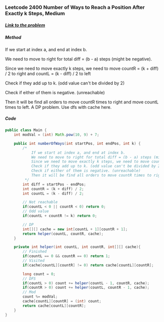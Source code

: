 ### Leetcode 2400 Number of Ways to Reach a Position After Exactly k Steps, Medium

##### [Link to the problem](https://leetcode.com/problems/number-of-ways-to-reach-a-position-after-exactly-k-steps/)

##### Method

If we start at index a, and end at index b.

We need to move to right for total diff = (b - a) steps (might be negative).

Since we need to move exactly k steps, we need to move countR = (k + diff) / 2 to right and countL = (k - diff) / 2 to left

Check if they add up to k. (odd value can't be divided by 2)

Check if either of them is negative. (unreachable)

Then it will be find all orders to move countR times to right and move countL times to left. A DP problem. Use dfs with cache here.

##### Code

```java
public class Main {
    int modVal = (int) Math.pow(10, 9) + 7;

    public int numberOfWays(int startPos, int endPos, int k) {
        /*
            If we start at index a, and end at index b.
            We need to move to right for total diff = (b - a) steps (might be negative).
            Since we need to move exactly k steps, we need to move countR = (k + diff) / 2 to right and countL = (k - diff) / 2 to left
            Check if they add up to k. (odd value can't be divided by 2)
            Check if either of them is negative. (unreachable)
            Then it will be find all orders to move countR times to right and move countL times to left
         */
        int diff = startPos - endPos;
        int countR = (k + diff) / 2;
        int countL = (k - diff) / 2;

        // Not reachable
        if(countL < 0 || countR < 0) return 0;
        // Odd value
        if(countL + countR != k) return 0;

        // DP
        int[][] cache = new int[countL + 1][countR + 1];
        return helper(countL, countR, cache);
    }

    private int helper(int countL, int countR, int[][] cache){
        // Finished
        if(countL == 0 && countR == 0) return 1;
        // Visited
        if(cache[countL][countR] != 0) return cache[countL][countR];

        long count = 0;
        // DFS
        if(countL > 0) count += helper(countL - 1, countR, cache);
        if(countR > 0) count += helper(countL, countR - 1, cache);
        // Mod
        count %= modVal;
        cache[countL][countR] = (int) count;
        return cache[countL][countR];
    }
}
```
